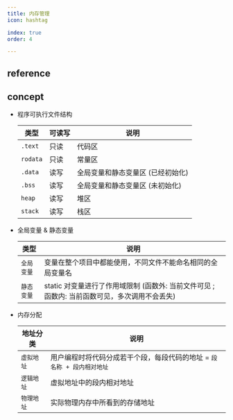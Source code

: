 ```yaml
---
title: 内存管理
icon: hashtag

index: true
order: 4

---
```


<!-- more -->

## reference

## concept

- 程序可执行文件结构

  | 类型 | 可读写 | 说明
  | --- | --- | ---
  | `.text`   | 只读    | 代码区
  | `rodata`  | 只读    | 常量区
  | `.data`   | 读写    | 全局变量和静态变量区 (已经初始化)
  | `.bss`    | 读写    | 全局变量和静态变量区 (未初始化)
  | `heap`    | 读写    | 堆区
  | `stack`   | 读写    | 栈区

- 全局变量 & 静态变量

  | 类型 | 说明
  | --- | ---
  | `全局变量` | 变量在整个项目中都能使用，不同文件不能命名相同的全局变量名
  | `静态变量` | static 对变量进行了作用域限制 (函数外: 当前文件可见 ; 函数内: 当前函数可见，多次调用不会丢失)

- 内存分配

  | 地址分类 | 说明
  | --- | ---
  | `虚拟地址`    | 用户编程时将代码分成若干个段，每段代码的地址 = `段名称 + 段内相对地址`
  | `逻辑地址`    | 虚拟地址中的段内相对地址
  | `物理地址`    | 实际物理内存中所看到的存储地址